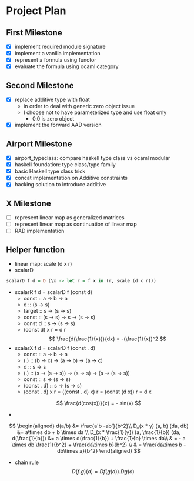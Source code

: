 # Project Plan

## First Milestone
- [x] implement required module signature
- [x] implement a vanilla implementation
- [x] represent a formula using functor
- [x] evaluate the formula using ocaml category
## Second Milestone
- [x] replace additive type with float
  * in order to deal with generic zero object issue
  * I choose not to have parameterized type and use float only
    * 0.0 is zero object
- [x] implement the forward AAD version
## Airport Milestone
- [x] airport_typeclass: compare haskell type class vs ocaml modular
- [x] haskell foundation: type class/type family
- [x] basic Haskell type class trick
- [x] concat implementation on Additive constraints
- [x] hacking solution to introduce additive
## X Milestone
- [ ] represent linear map as generalized matrices
- [ ] represent linear map as continuation of linear map
- [ ] RAD implementation

## Helper function

* linear map: scale (d x r)
* scalarD
```hs
scalarD f d = D (\x -> let r = f x in (r, scale (d x r)))
```
* scalarR f d = scalarD f (const d)
  * const :: a -> b -> a
  * d :: (s -> s)
  * target :: s -> (s -> s)
  * const :: (s -> s) -> s -> (s -> s)
  * const d :: s -> (s -> s)
  * (const d) x r = d r
$$
\frac{d(\frac{1}{x})}{dx} = -(\frac{1}{x})^2
$$
* scalarX f d = scalarD f (const . d)
  * const :: a -> b -> a
  * (.) :: (b -> c) -> (a -> b) -> (a -> c)
  * d :: s -> s
  * (.) :: (s -> (s -> s)) -> (s -> s) -> (s -> (s -> s))
  * const :: s -> (s -> s)
  * (const . d) :: s -> (s -> s)
  * (const . d) x r = ((const . d) x) r = (const (d x)) r = d x

$$
\frac{d(cos(x))}{x} = - sin(x)
$$

*
$$
\begin{aligned}
d(a/b) &= \frac{a'b -ab'}{b^2}\\
D_(x * y) (a, b) (da, db) &=  a\times db + b \times da \\
D_(x * \frac{1}{y}) (a, \frac{1}{b}) (da, d(\frac{1}{b})) &= a \times d(\frac{1}{b}) + \frac{1}{b} \times da\\
& = - a \times db \frac{1}{b^2} + \frac{da\times b}{b^2} \\
& = \frac{da\times b - db\times a}{b^2}
\end{aligned}
$$

* chain rule
$$
D(f . g) (a) = Df(g(a)). Dg(a)
$$
